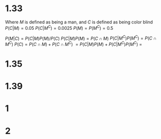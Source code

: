 # 1.33

Where $M$ is defined as being a man, and $C$ is defined as being color blind
$P(C|M)=0.05$
$P(C|M^C)=0.0025$
$P(M)=P(M^C)=0.5$

$P(M|C)=P(C|M)P(M)/P(C)$
$P(C|M)P(M)=P(C\cap M)$
$P(C|M^C)P(M^C)=P(C\cap M^C)$
$P(C)=P(C\cap M)+P(C\cap M^C)$
$=P(C|M)P(M)+P(C|M^C)P(M^C)$
$=$

# 1.35

# 1.39

# 1

# 2
